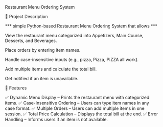 Restaurant Menu Ordering System

📌 Project Description

*** simple Python-based Restaurant Menu Ordering System that allows ***

View the restaurant menu categorized into Appetizers, Main Course, Desserts, and Beverages.

Place orders by entering item names.

Handle case-insensitive inputs (e.g., pizza, Pizza, PIZZA all work).

Add multiple items and calculate the total bill.

Get notified if an item is unavailable.


📝 Features


✅ Dynamic Menu Display – Prints the restaurant menu with categorized items.
✅ Case-Insensitive Ordering – Users can type item names in any case format.
✅ Multiple Orders – Users can add multiple items in one session.
✅ Total Price Calculation – Displays the total bill at the end.
✅ Error Handling – Informs users if an item is not available.


